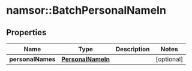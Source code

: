 # namsor::BatchPersonalNameIn

## Properties
Name | Type | Description | Notes
------------ | ------------- | ------------- | -------------
**personalNames** | [**PersonalNameIn**](PersonalNameIn.md) |  | [optional] 


